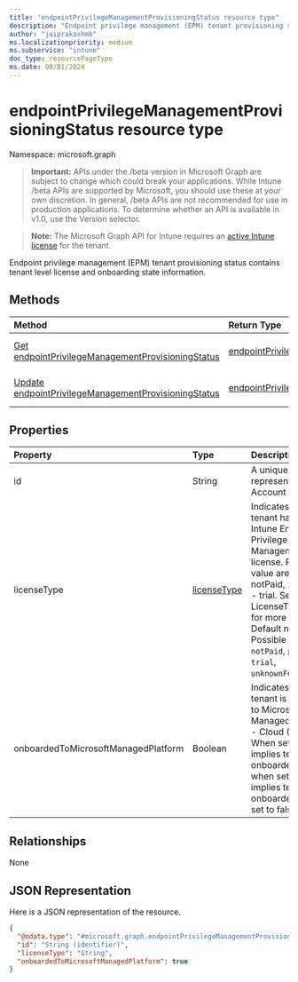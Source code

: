 ```yaml
---
title: "endpointPrivilegeManagementProvisioningStatus resource type"
description: "Endpoint privilege management (EPM) tenant provisioning status contains tenant level license and onboarding state information."
author: "jaiprakashmb"
ms.localizationpriority: medium
ms.subservice: "intune"
doc_type: resourcePageType
ms.date: 08/01/2024
---
```


# endpointPrivilegeManagementProvisioningStatus resource type

Namespace: microsoft.graph

> **Important:** APIs under the /beta version in Microsoft Graph are subject to change which could break your applications. While Intune /beta APIs are supported by Microsoft, you should use these at your own discretion. In general, /beta APIs are not recommended for use in production applications. To determine whether an API is available in v1.0, use the Version selector.

> **Note:** The Microsoft Graph API for Intune requires an [active Intune license](https://go.microsoft.com/fwlink/?linkid=839381) for the tenant.

Endpoint privilege management (EPM) tenant provisioning status contains tenant level license and onboarding state information.

## Methods
|Method|Return Type|Description|
|:---|:---|:---|
|[Get endpointPrivilegeManagementProvisioningStatus](../api/intune-deviceconfig-endpointprivilegemanagementprovisioningstatus-get.md)|[endpointPrivilegeManagementProvisioningStatus](../resources/intune-deviceconfig-endpointprivilegemanagementprovisioningstatus.md)|Read properties and relationships of the [endpointPrivilegeManagementProvisioningStatus](../resources/intune-deviceconfig-endpointprivilegemanagementprovisioningstatus.md) object.|
|[Update endpointPrivilegeManagementProvisioningStatus](../api/intune-deviceconfig-endpointprivilegemanagementprovisioningstatus-update.md)|[endpointPrivilegeManagementProvisioningStatus](../resources/intune-deviceconfig-endpointprivilegemanagementprovisioningstatus.md)|Update the properties of a [endpointPrivilegeManagementProvisioningStatus](../resources/intune-deviceconfig-endpointprivilegemanagementprovisioningstatus.md) object.|

## Properties
|Property|Type|Description|
|:---|:---|:---|
|id|String|A unique identifier represents Intune Account identifier.|
|licenseType|[licenseType](../resources/intune-deviceconfig-licensetype.md)|Indicates whether tenant has a valid Intune Endpoint Privilege Management license. Possible value are : 0 - notPaid, 1 - paid, 2 - trial. See LicenseType enum for more details. Default notPaid. Possible values are: `notPaid`, `paid`, `trial`, `unknownFutureValue`.|
|onboardedToMicrosoftManagedPlatform|Boolean|Indicates whether tenant is onboarded to Microsoft Managed Platform - Cloud (MMPC). When set to true, implies tenant is onboarded and when set to false, implies tenant is not onboarded. Default set to false.|

## Relationships
None

## JSON Representation
Here is a JSON representation of the resource.
<!-- {
  "blockType": "resource",
  "keyProperty": "id",
  "@odata.type": "microsoft.graph.endpointPrivilegeManagementProvisioningStatus"
}
-->
``` json
{
  "@odata.type": "#microsoft.graph.endpointPrivilegeManagementProvisioningStatus",
  "id": "String (identifier)",
  "licenseType": "String",
  "onboardedToMicrosoftManagedPlatform": true
}
```